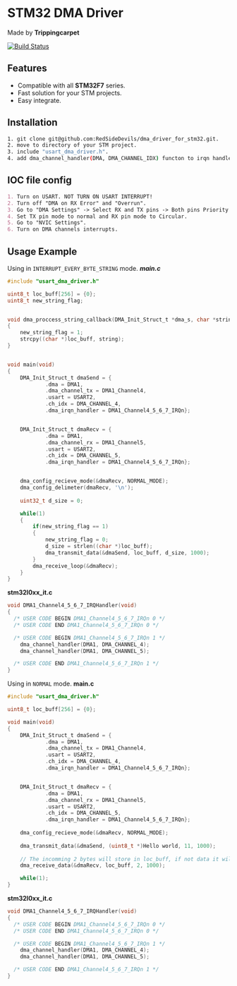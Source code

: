 # STM32 DMA Driver
Made by **Trippingcarpet** 

[![Build Status](https://app.travis-ci.com/microsoft/DynamicProto-JS.svg?branch=master)](https://github.com/RedSideDevils/dma_driver_for_stm32/releases/tag/V1.0.0)

## Features
- Compatible with all **STM32F7** series.
- Fast solution for your STM projects.
- Easy integrate.

## Installation
``` sh
1. git clone git@github.com:RedSideDevils/dma_driver_for_stm32.git.
2. move to directory of your STM project.
3. include "usart_dma_driver.h".
4. add dma_channel_handler(DMA, DMA_CHANNEL_IDX) functon to irqn handler.
```

## IOC file config
```md
1. Turn on USART. NOT TURN ON USART INTERRUPT!
2. Turn off "DMA on RX Error" and "Overrun".
3. Go to "DMA Settings" -> Select RX and TX pins -> Both pins Priority set medium -> Select channels.
4. Set TX pin mode to normal and RX pin mode to Circular.
5. Go to "NVIC Settings".
6. Turn on DMA channels interrupts.
```
## Usage Example
Using in ```INTERRUPT_EVERY_BYTE_STRING``` mode.
***main.c***
```c
#include "usart_dma_driver.h"

uint8_t loc_buff[256] = {0};
uint8_t new_string_flag;


void dma_proccess_string_callback(DMA_Init_Struct_t *dma_s, char *string)
{
	new_string_flag = 1;
	strcpy((char *)loc_buff, string);
}


void main(void)
{
	DMA_Init_Struct_t dmaSend = {
			.dma = DMA1,
			.dma_channel_tx = DMA1_Channel4,
			.usart = USART2,
			.ch_idx = DMA_CHANNEL_4,
			.dma_irqn_handler = DMA1_Channel4_5_6_7_IRQn};


	DMA_Init_Struct_t dmaRecv = {
			.dma = DMA1,
			.dma_channel_rx = DMA1_Channel5,
			.usart = USART2,
			.ch_idx = DMA_CHANNEL_5,
			.dma_irqn_handler = DMA1_Channel4_5_6_7_IRQn};


	dma_config_recieve_mode(&dmaRecv, NORMAL_MODE);
    dma_config_delimeter(dmaRecv, '\n');
    
	uint32_t d_size = 0;

	while(1)
	{
		if(new_string_flag == 1)
		{
			new_string_flag = 0;
			d_size = strlen((char *)loc_buff);
			dma_transmit_data(&dmaSend, loc_buff, d_size, 1000);
		}
		dma_receive_loop(&dmaRecv);
	}
}
```
**stm32l0xx_it.c**
```c
void DMA1_Channel4_5_6_7_IRQHandler(void)
{
  /* USER CODE BEGIN DMA1_Channel4_5_6_7_IRQn 0 */
  /* USER CODE END DMA1_Channel4_5_6_7_IRQn 0 */

  /* USER CODE BEGIN DMA1_Channel4_5_6_7_IRQn 1 */
	dma_channel_handler(DMA1, DMA_CHANNEL_4);
	dma_channel_handler(DMA1, DMA_CHANNEL_5);

  /* USER CODE END DMA1_Channel4_5_6_7_IRQn 1 */
}
```
Using in ```NORMAL``` mode.
**main.c**
```c
#include "usart_dma_driver.h"

uint8_t loc_buff[256] = {0};

void main(void)
{
	DMA_Init_Struct_t dmaSend = {
			.dma = DMA1,
			.dma_channel_tx = DMA1_Channel4,
			.usart = USART2,
			.ch_idx = DMA_CHANNEL_4,
			.dma_irqn_handler = DMA1_Channel4_5_6_7_IRQn};


	DMA_Init_Struct_t dmaRecv = {
			.dma = DMA1,
			.dma_channel_rx = DMA1_Channel5,
			.usart = USART2,
			.ch_idx = DMA_CHANNEL_5,
			.dma_irqn_handler = DMA1_Channel4_5_6_7_IRQn};
			
    dma_config_recieve_mode(&dmaRecv, NORMAL_MODE);
    
    dma_transmit_data(&dmaSend, (uint8_t *)Hello world, 11, 1000);
   
    // The incomming 2 bytes will store in loc_buff, if not data it will return with timeout
    dma_receive_data(&dmaRecv, loc_buff, 2, 1000);

    while(1);
}
```
**stm32l0xx_it.c**
```c
void DMA1_Channel4_5_6_7_IRQHandler(void)
{
  /* USER CODE BEGIN DMA1_Channel4_5_6_7_IRQn 0 */
  /* USER CODE END DMA1_Channel4_5_6_7_IRQn 0 */

  /* USER CODE BEGIN DMA1_Channel4_5_6_7_IRQn 1 */
	dma_channel_handler(DMA1, DMA_CHANNEL_4);
	dma_channel_handler(DMA1, DMA_CHANNEL_5);

  /* USER CODE END DMA1_Channel4_5_6_7_IRQn 1 */
}
```
